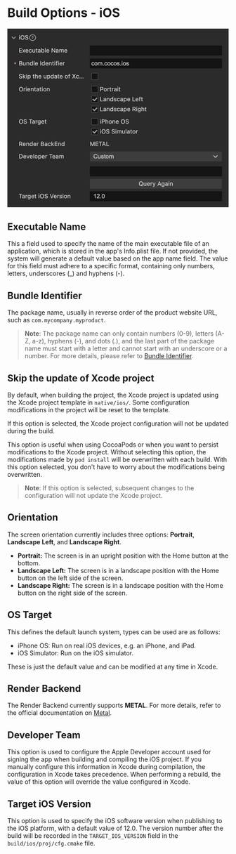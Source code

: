 # Build Options - iOS

![ios-build-options](./images/ios-build-options.png)

## Executable Name

This a field used to specify the name of the main executable file of an application, which is stored in the app's Info.plist file. If not provided, the system will generate a default value based on the app name field. The value for this field must adhere to a specific format, containing only numbers, letters, underscores (_) and hyphens (-).

## Bundle Identifier

The package name, usually in reverse order of the product website URL, such as `com.mycompany.myproduct`.

> **Note**: The package name can only contain numbers (0-9), letters (A-Z, a-z), hyphens (-), and dots (.), and the last part of the package name must start with a letter and cannot start with an underscore or a number. For more details, please refer to [Bundle Identifier](https://developer.apple.com/documentation/bundleresources/information_property_list/cfbundleidentifier).

## Skip the update of Xcode project

By default, when building the project, the Xcode project is updated using the Xcode project template in `native/ios/`. Some configuration modifications in the project will be reset to the template.

If this option is selected, the Xcode project configuration will not be updated during the build.

This option is useful when using CocoaPods or when you want to persist modifications to the Xcode project. Without selecting this option, the modifications made by `pod install` will be overwritten with each build. With this option selected, you don't have to worry about the modifications being overwritten.

> **Note**: If this option is selected, subsequent changes to the configuration will not update the Xcode project.

## Orientation

The screen orientation currently includes three options: **Portrait**, **Landscape Left**, and **Landscape Right**.

- **Portrait:** The screen is in an upright position with the Home button at the bottom.
- **Landscape Left:** The screen is in a landscape position with the Home button on the left side of the screen.
- **Landscape Right:** The screen is in a landscape position with the Home button on the right side of the screen.

## OS Target

This defines the default launch system, types can be used are as follows:

- iPhone OS: Run on real iOS devices, e.g. an iPhone, and iPad.
- iOS Simulator: Run on the iOS simulator.

These is just the default value and can be modified at any time in Xcode.

## Render Backend

The Render Backend currently supports **METAL**. For more details, refer to the official documentation on [Metal](https://developer.apple.com/cn/metal/).

## Developer Team

This option is used to configure the Apple Developer account used for signing the app when building and compiling the iOS project. If you manually configure this information in Xcode during compilation, the configuration in Xcode takes precedence. When performing a rebuild, the value of this option will override the value configured in Xcode.

## Target iOS Version

This option is used to specify the iOS software version when publishing to the iOS platform, with a default value of 12.0. The version number after the build will be recorded in the `TARGET_IOS_VERSION` field in the `build/ios/proj/cfg.cmake` file.
